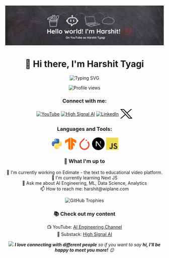 ![](./github_banner.png)
<h1 align="center">👋 Hi there, I'm Harshit Tyagi</h1>

<p align="center">
  <img src="https://readme-typing-svg.herokuapp.com?font=Fira+Code&pause=1000&color=2986CC&center=true&vCenter=true&width=435&lines=AI+Engineer;Data+Scientist;Open+Source+Enthusiast;Always+learning+new+things" alt="Typing SVG" />
</p>

<p align="center">
  <img src="https://komarev.com/ghpvc/?username=dswharshit&label=Profile%20views&color=0e75b6&style=flat" alt="Profile views" />
</p>

<h3 align="center">Connect with me:</h3>

<p align="center">
  <a href="https://www.youtube.com/channel/UCH-xwLTKQaABNs2QmGxK2bQ" target="_blank"><img align="center" src="https://raw.githubusercontent.com/rahuldkjain/github-profile-readme-generator/master/src/images/icons/Social/youtube.svg" alt="YouTube" height="30" width="40" /></a>
  <a href="https://highsignalai.substack.com/" target="_blank"><img align="center" src="https://raw.githubusercontent.com/simple-icons/simple-icons/develop/icons/substack.svg" alt="High Signal AI" height="30" width="40" /></a>
  <a href="https://linkedin.com/in/tyagiharshit" target="_blank"><img align="center" src="https://raw.githubusercontent.com/rahuldkjain/github-profile-readme-generator/master/src/images/icons/Social/linked-in-alt.svg" alt="LinkedIn" height="30" width="40" /></a>
  <a href="https://x.com/dswharshit" target="_blank"><img align="center" src="https://raw.githubusercontent.com/simple-icons/simple-icons/develop/icons/x.svg" alt="X" height="30" width="40" /></a>
</p>

<h3 align="center">Languages and Tools:</h3>

<p align="center">
  <img src="https://raw.githubusercontent.com/devicons/devicon/master/icons/python/python-original.svg" alt="python" width="40" height="40"/>
  <img src="https://raw.githubusercontent.com/devicons/devicon/master/icons/tensorflow/tensorflow-original.svg" alt="tensorflow" width="40" height="40"/>
  <img src="https://raw.githubusercontent.com/devicons/devicon/master/icons/pytorch/pytorch-original.svg" alt="pytorch" width="40" height="40"/>
  <img src="https://raw.githubusercontent.com/devicons/devicon/master/icons/nextjs/nextjs-original.svg" alt="nextjs" width="40" height="40"/>
  <img src="https://raw.githubusercontent.com/devicons/devicon/master/icons/javascript/javascript-original.svg" alt="javascript" width="40" height="40"/>
</p>

<h3 align="center">🚀 What I'm up to</h3>

<p align="center">
  🔭 I'm currently working on Edimate - the text to educational video platform.<br>
  🌱 I'm currently learning Next JS<br>
  💬 Ask me about AI Engineering, ML, Data Science, Analytics<br>
  📫 How to reach me: harshit@wiplane.com
</p>

<p align="center">
  <img src="https://github-profile-trophy.vercel.app/?username=dswharshit&theme=radical&column=7&margin-w=15&margin-h=15" alt="GitHub Trophies" />
</p>


<h3 align="center">📚 Check out my content</h3>
<p align="center">
  📺 YouTube: <a href="https://www.youtube.com/channel/UCH-xwLTKQaABNs2QmGxK2bQ" target="_blank">AI Engineering Channel</a><br>
  📝 Substack: <a href="https://highsignalai.substack.com/" target="_blank">High Signal AI</a>
</p>

<p align="center">
  <img src="https://media.giphy.com/media/LnQjpWaON8nhr21vNW/giphy.gif" width="60"> <em><b>I love connecting with different people</b> so if you want to say <b>hi, I'll be happy to meet you more!</b> 😊</em>
</p>
